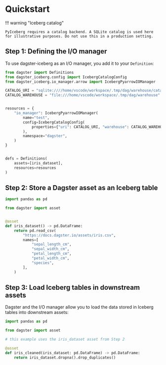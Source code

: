 # Quickstart

!!! warning "Iceberg catalog"

    PyIceberg requires a catalog backend. A SQLite catalog is used here for illustrative purposes. Do not use this in a production setting.

## Step 1: Defining the I/O manager

To use dagster-iceberg as an I/O manager, you add it to your `Definition`:

```py linenums="1"
from dagster import Definitions
from dagster_iceberg.config import IcebergCatalogConfig
from dagster_iceberg.io_manager.arrow import IcebergPyarrowIOManager

CATALOG_URI = "sqlite:////home/vscode/workspace/.tmp/dag/warehouse/catalog.db"
CATALOG_WAREHOUSE = "file:///home/vscode/workspace/.tmp/dag/warehouse"


resources = {
    "io_manager": IcebergPyarrowIOManager(
        name="test",
        config=IcebergCatalogConfig(
            properties={"uri": CATALOG_URI, "warehouse": CATALOG_WAREHOUSE}
        ),
        namespace="dagster",
    )
}


defs = Definitions(
    assets=[iris_dataset],
    resources=resources
)
```

## Step 2: Store a Dagster asset as an Iceberg table

```py linenums="1"
import pandas as pd

from dagster import asset


@asset
def iris_dataset() -> pd.DataFrame:
    return pd.read_csv(
        "https://docs.dagster.io/assets/iris.csv",
        names=[
            "sepal_length_cm",
            "sepal_width_cm",
            "petal_length_cm",
            "petal_width_cm",
            "species",
        ],
    )
```

## Step 3: Load Iceberg tables in downstream assets

Dagster and the I/O manager allow you to load the data stored in Iceberg tables into downstream assets:

```py linenums="1"
import pandas as pd

from dagster import asset

# this example uses the iris_dataset asset from Step 2

@asset
def iris_cleaned(iris_dataset: pd.DataFrame) -> pd.DataFrame:
    return iris_dataset.dropna().drop_duplicates()
```

